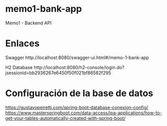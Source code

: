 # memo1-bank-app
Memo1 - Backend API

# Enlaces

Swagger
http://localhost:8080/swagger-ui.html#/memo-1-bank-app

H2 Database
http://localhost:8080/h2-console/login.do?jsessionid=bb2936267e6450f50f021bf86582f295


# Configuración de la base de datos
https://gustavopeiretti.com/spring-boot-database-conexion-config/
https://www.masterspringboot.com/data-access/jpa-applications/how-to-get-your-tables-automatically-created-with-spring-boot/